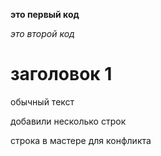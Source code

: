 **это первый код**

*это второй код*

# заголовок 1

обычный текст

добавили несколько строк

строка в мастере для конфликта